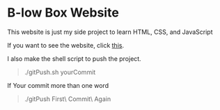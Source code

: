 # B-low Box Website

This website is just my side project to learn HTML, CSS, and JavaScript

If you want to see the website, click [this](www.belowbox.netlify.app).

I also make the shell script to push the project.

> ./gitPush.sh yourCommit

If Your commit more than one word

> ./gitPush First\ Commit\ Again
